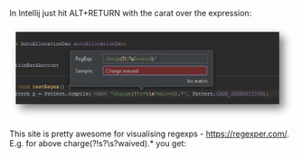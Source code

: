 In Intellij just hit ALT+RETURN with the carat over the expression:

![IntelliJ regex support at carat](https://raw.githubusercontent.com/cowinr/moostey/master/images/intellij-regex.jpg)

This site is pretty awesome for visualising regexps - https://regexper.com/. E.g. for above charge(?!s?\s?waived).* you get:

